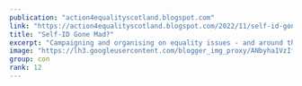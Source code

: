 ```yaml
---
publication: "action4equalityscotland.blogspot.com"
link: "https://action4equalityscotland.blogspot.com/2022/11/self-id-gone-mad.html"
title: "Self-ID Gone Mad?"
excerpt: "Campaigning and organising on equality issues - and around the politics of standing up for the little guy against the big guy"
image: "https://lh3.googleusercontent.com/blogger_img_proxy/ANbyha1VzIf_s9kz8oCmP8964Yfy4AqLLaNUsf4rlyOxEl7ii0xnes1tbtwjU0WYKAfkiCp_38sywzoBe0zkpsXW_G12PsEbcbVmJTLQyCPrXqYmkzp2x5FXtsrzbvHPO4R7NgwAsJA=w1200-h630-p-k-no-nu"
group: con
rank: 12
---
```

